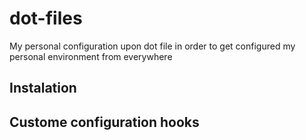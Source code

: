# dot-files
My personal configuration upon dot file in order to get configured my personal environment from everywhere 


## Instalation
## Custome configuration hooks
